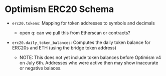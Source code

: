 # Optimism ERC20 Schema

- `erc20.tokens`: Mapping for token addresses to symbols and decimals
  -  open q: can we pull this from Etherscan or contracts?

- `erc20.daily_token_balances`: Computes the daily token balance for ERC20s and ETH (using the bridge token address)
  - NOTE: This does not yet include token balances before Optimism v4 on July 6th. Addresses who were active then may show inaccurate or negative balaces.
